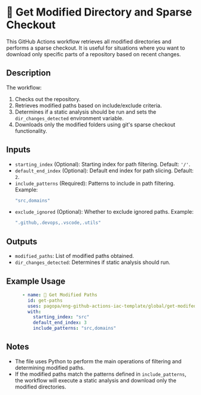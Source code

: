 # 📁 Get Modified Directory and Sparse Checkout

This GitHub Actions workflow retrieves all modified directories and performs a sparse checkout. It is useful for situations where you want to download only specific parts of a repository based on recent changes.

## Description

The workflow:
1. Checks out the repository.
2. Retrieves modified paths based on include/exclude criteria.
3. Determines if a static analysis should be run and sets the `dir_changes_detected` environment variable.
4. Downloads only the modified folders using git's sparse checkout functionality.

## Inputs

- `starting_index` (Optional): Starting index for path filtering. Default: `'/'`.
- `default_end_index` (Optional): Default end index for path slicing. Default: `2`.
- `include_patterns` (Required): Patterns to include in path filtering. Example:
  ```yaml
  "src,domains"
  ```
- `exclude_ignored` (Optional): Whether to exclude ignored paths. Example:
  ```yaml
  ".github,.devops,.vscode,.utils"
  ```
  
## Outputs

- `modified_paths`: List of modified paths obtained.
- `dir_changes_detected`: Determines if static analysis should run.

## Example Usage

```yaml
      - name: 🔨 Get Modified Paths
        id: get-paths
        uses: pagopa/eng-github-actions-iac-template/global/get-modifed-folders@main
        with:
          starting_index: "src"
          default_end_index: 3
          include_patterns: "src,domains"
```

## Notes

- The file uses Python to perform the main operations of filtering and determining modified paths.
- If the modified paths match the patterns defined in `include_patterns`, the workflow will execute a static analysis and download only the modified directories.
